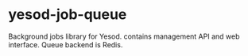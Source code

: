 # yesod-job-queue
Background jobs library for Yesod. contains management API and web interface. Queue backend is Redis. 

